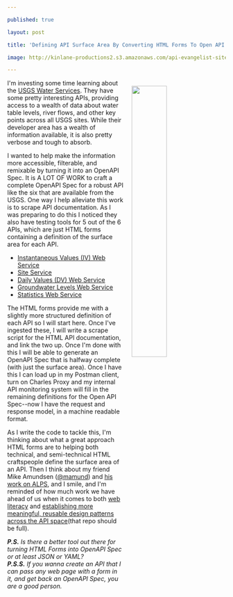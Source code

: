 ---
published: true
layout: post
title: 'Defining API Surface Area By Converting HTML Forms To Open API Specs'
image: http://kinlane-productions2.s3.amazonaws.com/api-evangelist-site/blog/USGS_Groundwater_Levels_REST_Web_Service_URL_Generation_Tool.png
---

<p><a href="http://waterservices.usgs.gov/rest/GW-Levels-Test-Tool.html"><img style="padding: 15px;" src="https://kinlane-productions2.s3.amazonaws.com/api-evangelist-site/blog/USGS_Groundwater_Levels_REST_Web_Service_URL_Generation_Tool.png" alt="" width="40%" align="right" /></a>
<p>I'm investing some time learning about the <a href="http://waterservices.usgs.gov/">USGS Water Services</a>. They have some pretty interesting APIs, providing access to a wealth of data about water table levels, river flows, and other key points across all USGS sites. While their developer area has a wealth of information available, it is also pretty verbose and tough to absorb.
<p>I wanted to help make the information more accessible, filterable, and remixable by turning it into an OpenAPI Spec. It is A LOT OF WORK to craft a complete OpenAPI Spec for a robust API like the six that are available from the USGS. One way I help alleviate this work is to scrape API documentation. As I was preparing to do this I noticed they also have testing tools for 5 out of the 6 APIs, which are just HTML forms containing a definition of the surface area for each API.&nbsp;
<ul>
<li><a href="http://waterservices.usgs.gov/rest/IV-Test-Tool.html">Instantaneous Values (IV) Web Service</a></li>
<li><a href="http://waterservices.usgs.gov/rest/Site-Test-Tool.html">Site Service</a></li>
<li><a href="http://waterservices.usgs.gov/rest/DV-Test-Tool.html">Daily Values (DV) Web Service</a></li>
<li><a href="http://waterservices.usgs.gov/rest/GW-Levels-Test-Tool.html">Groundwater Levels Web Service</a></li>
<li><a href="http://waterservices.usgs.gov/rest/Statistics-Service-Test-Tool.html">Statistics Web Service</a></li>
</ul>
<p>The HTML forms provide me with a slightly more structured definition of each API so I will start here. Once I've ingested these, I will write a scrape script for the HTML API documentation, and link the two up. Once I'm done with this I will be able to generate an OpenAPI Spec that is halfway complete (with just the surface area). Once I have this I can load up in my Postman client, turn on Charles Proxy and my internal API monitoring system will fill in the remaining definitions for the Open API Spec--now I have the request and response model, in a machine readable format.&nbsp;
<p>As I write the code to tackle this, I'm thinking about what a great approach HTML forms are to helping both technical, and semi-technical HTML craftspeople define the surface area of an API. Then I think about my friend Mike Amundsen (<a href="https://twitter.com/mamund">@mamund</a>) and <a href="http://alps.io/">his work on ALPS</a>, and I smile, and I'm reminded of how much work we have ahead of us when it comes to both <a href="http://webconcepts.info/">web literacy</a> and <a href="https://github.com/alps-io/profiles">establishing more meaningful, reusable design patterns across the API space</a>(that repo should be full).
<p><em><strong>P.S.</strong> Is there a better tool out there for turning HTML Forms into OpenAPI Spec or at least JSON or YAML?<br /></em><em><strong>P.S.S.</strong> If you wanna create an API that I can pass any web page with a form in it, and get back an OpenAPI Spec, you are a good person.</em>

